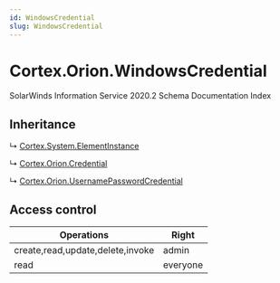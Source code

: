 ```yaml
---
id: WindowsCredential
slug: WindowsCredential
---
```


# Cortex.Orion.WindowsCredential

SolarWinds Information Service 2020.2 Schema Documentation Index

## Inheritance

↳ [Cortex.System.ElementInstance](./../Cortex.System/ElementInstance)

↳ [Cortex.Orion.Credential](./../Cortex.Orion/Credential)

↳ [Cortex.Orion.UsernamePasswordCredential](./../Cortex.Orion/UsernamePasswordCredential)

## Access control

| Operations | Right |
| ------ | ------ |
| create,read,update,delete,invoke | admin |
| read | everyone |


